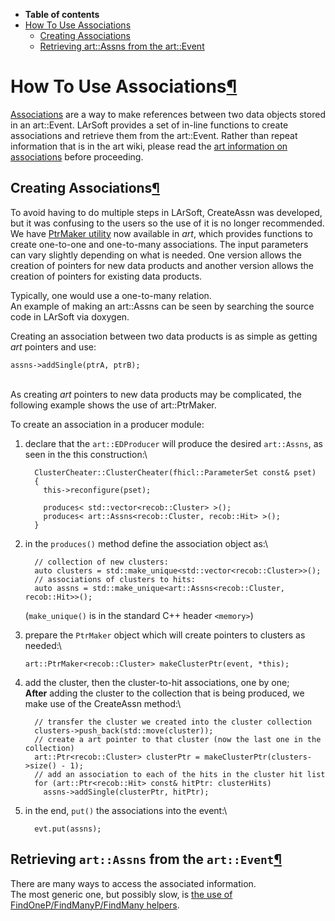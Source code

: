 -   **Table of contents**
-   [How To Use Associations](#How-To-Use-Associations)
    -   [Creating Associations](#Creating-Associations)
    -   [Retrieving art::Assns from the art::Event](#Retrieving-artAssns-from-the-artEvent)

How To Use Associations[¶](#How-To-Use-Associations)
====================================================

[Associations](https://cdcvs.fnal.gov/redmine/projects/art/wiki/Inter-Product_References#The-association-collection-Assns) are a way to make references between two data objects stored in an art::Event. LArSoft provides a set of in-line functions to create associations and retrieve them from the art::Event. Rather than repeat information that is in the art wiki, please read the [art information on associations](https://cdcvs.fnal.gov/redmine/projects/art/wiki/Inter-Product_References) before proceeding.


Creating Associations[¶](#Creating-Associations)
------------------------------------------------

To avoid having to do multiple steps in LArSoft, CreateAssn was developed, but it was confusing to the users so the use of it is no longer recommended. We have [PtrMaker utility](https://cdcvs.fnal.gov/redmine/projects/art/wiki/The_PtrMaker_utility) now available in *art*, which provides functions to create one-to-one and one-to-many associations. The input parameters can vary slightly depending on what is needed. One version allows the creation of pointers for new data products and another version allows the creation of pointers for existing data products.

Typically, one would use a one-to-many relation. \
An example of making an art::Assns can be seen by searching the source code in LArSoft via doxygen.

Creating an association between two data products is as simple as getting *art* pointers and use:

    assns->addSingle(ptrA, ptrB);

\
As creating *art* pointers to new data products may be complicated, the following example shows the use of art::PtrMaker.

To create an association in a producer module:

1.  declare that the `art::EDProducer` will produce the desired `art::Assns`, as seen in the this construction:\

          ClusterCheater::ClusterCheater(fhicl::ParameterSet const& pset)
          {
            this->reconfigure(pset);

            produces< std::vector<recob::Cluster> >();
            produces< art::Assns<recob::Cluster, recob::Hit> >();
          }

2.  in the `produces()` method define the association object as:\

          // collection of new clusters:
          auto clusters = std::make_unique<std::vector<recob::Cluster>>();
          // associations of clusters to hits:
          auto assns = std::make_unique<art::Assns<recob::Cluster, recob::Hit>>();

    (`make_unique()` is in the standard C++ header `<memory>`)

3.  prepare the `PtrMaker` object which will create pointers to clusters as needed:\

        art::PtrMaker<recob::Cluster> makeClusterPtr(event, *this);

4.  add the cluster, then the cluster-to-hit associations, one by one;\
    **After** adding the cluster to the collection that is being produced, we make use of the CreateAssn method:\

          // transfer the cluster we created into the cluster collection
          clusters->push_back(std::move(cluster));
          // create a art pointer to that cluster (now the last one in the collection)
          art::Ptr<recob::Cluster> clusterPtr = makeClusterPtr(clusters->size() - 1);
          // add an association to each of the hits in the cluster hit list
          for (art::Ptr<recob::Hit> const& hitPtr: clusterHits)
            assns->addSingle(clusterPtr, hitPtr);

5.  in the end, `put()` the associations into the event:\

          evt.put(assns);


Retrieving `art::Assns` from the `art::Event`[¶](#Retrieving-artAssns-from-the-artEvent)
----------------------------------------------------------------------------------------

There are many ways to access the associated information.\
The most generic one, but possibly slow, is [the use of FindOneP/FindManyP/FindMany helpers](/redmine/projects/art/wiki/Inter-Product_References#FindOne-FindOneP-and-FindMany-FindManyP).
